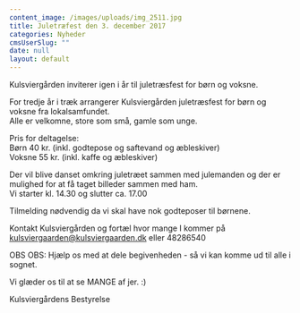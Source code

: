 ```yaml
---
content_image: /images/uploads/img_2511.jpg
title: Juletræfest den 3. december 2017
categories: Nyheder
cmsUserSlug: ""
date: null
layout: default
---
```


Kulsviergården inviterer igen i år til juletræsfest for børn og voksne.   
  
For tredje år i træk arrangerer Kulsviergården juletræsfest for børn og voksne fra lokalsamfundet.   
Alle er velkomne, store som små, gamle som unge.  
  
Pris for deltagelse:  
Børn 40 kr. (inkl. godtepose og saftevand og æbleskiver)  
Voksne 55 kr. (inkl. kaffe og æbleskiver)  
  
Der vil blive danset omkring juletræet sammen med julemanden og der er mulighed for at få taget billeder sammen med ham.  
Vi starter kl. 14.30 og slutter ca. 17.00  
  
Tilmelding nødvendig da vi skal have nok godteposer til børnene.  
  
Kontakt Kulsviergården og fortæl hvor mange I kommer på kulsviergaarden@kulsviergaarden.dk eller 48286540  
  
OBS OBS: Hjælp os med at dele begivenheden - så vi kan komme ud til alle i sognet.   
  
Vi glæder os til at se MANGE af jer. :)  
  
Kulsviergårdens Bestyrelse  